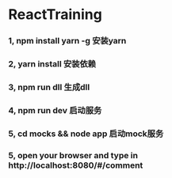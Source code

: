 # ReactTraining

### 1, npm install yarn -g 安装yarn
### 2, yarn install     安装依赖
### 3, npm run dll      生成dll
### 4, npm run dev      启动服务
### 5, cd mocks && node app 启动mock服务
### 5, open your browser and type in http://localhost:8080/#/comment